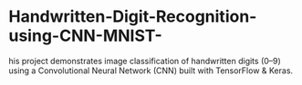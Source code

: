 # Handwritten-Digit-Recognition-using-CNN-MNIST-
his project demonstrates image classification of handwritten digits (0–9) using a Convolutional Neural Network (CNN) built with TensorFlow &amp; Keras.
